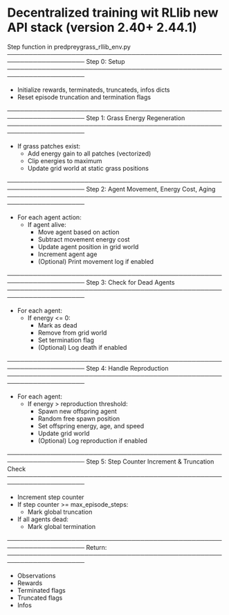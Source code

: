 # Decentralized training wit RLlib new API stack (version 2.40+ 2.44.1)

Step function in predpreygrass_rllib_env.py
────────────────────────────────────────────────────────────────────
Step 0: Setup
────────────────────────────────────────────────────────────────────
- Initialize rewards, terminateds, truncateds, infos dicts
- Reset episode truncation and termination flags

────────────────────────────────────────────────────────────────────
Step 1: Grass Energy Regeneration
────────────────────────────────────────────────────────────────────
- If grass patches exist:
    - Add energy gain to all patches (vectorized)
    - Clip energies to maximum
    - Update grid world at static grass positions

────────────────────────────────────────────────────────────────────
Step 2: Agent Movement, Energy Cost, Aging
────────────────────────────────────────────────────────────────────
- For each agent action:
    - If agent alive:
        - Move agent based on action
        - Subtract movement energy cost
        - Update agent position in grid world
        - Increment agent age
        - (Optional) Print movement log if enabled

────────────────────────────────────────────────────────────────────
Step 3: Check for Dead Agents
────────────────────────────────────────────────────────────────────
- For each agent:
    - If energy <= 0:
        - Mark as dead
        - Remove from grid world
        - Set termination flag
        - (Optional) Log death if enabled

────────────────────────────────────────────────────────────────────
Step 4: Handle Reproduction
────────────────────────────────────────────────────────────────────
- For each agent:
    - If energy > reproduction threshold:
        - Spawn new offspring agent
        - Random free spawn position
        - Set offspring energy, age, and speed
        - Update grid world
        - (Optional) Log reproduction if enabled

────────────────────────────────────────────────────────────────────
Step 5: Step Counter Increment & Truncation Check
────────────────────────────────────────────────────────────────────
- Increment step counter
- If step counter >= max_episode_steps:
    - Mark global truncation
- If all agents dead:
    - Mark global termination

────────────────────────────────────────────────────────────────────
Return:
────────────────────────────────────────────────────────────────────
- Observations
- Rewards
- Terminated flags
- Truncated flags
- Infos
